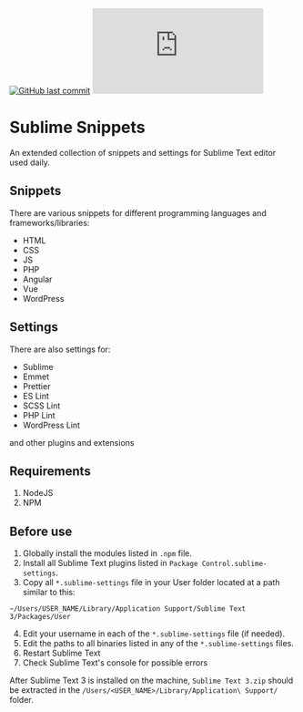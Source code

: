 [![GitHub last commit](https://img.shields.io/github/last-commit/scriptex/sublime-snippets.svg)](https://github.com/scriptex/sublime-snippets/commits/master)
[![Analytics](https://ga-beacon.appspot.com/UA-83446952-1/github.com/scriptex/sublime-snippets/README.md)](https://github.com/scriptex/sublime-snippets/)

# Sublime Snippets

An extended collection of snippets and settings for Sublime Text editor used daily.

## Snippets

There are various snippets for different programming languages and frameworks/libraries:

-   HTML
-   CSS
-   JS
-   PHP
-   Angular
-   Vue
-   WordPress

## Settings

There are also settings for:

-   Sublime
-   Emmet
-   Prettier
-   ES Lint
-   SCSS Lint
-   PHP Lint
-   WordPress Lint

and other plugins and extensions

## Requirements

1.  NodeJS
2.  NPM

## Before use

1.  Globally install the modules listed in `.npm` file.
2.  Install all Sublime Text plugins listed in `Package Control.sublime-settings`.
3.  Copy all `*.sublime-settings` file in your User folder located at a path similar to this:

```
~/Users/USER_NAME/Library/Application Support/Sublime Text 3/Packages/User
```

4.  Edit your username in each of the `*.sublime-settings` file (if needed).
5.  Edit the paths to all binaries listed in any of the `*.sublime-settings` files.
6.  Restart Sublime Text
7.  Check Sublime Text's console for possible errors

After Sublime Text 3 is installed on the machine, `Sublime Text 3.zip` should be extracted in the `/Users/<USER_NAME>/Library/Application\ Support/` folder.
